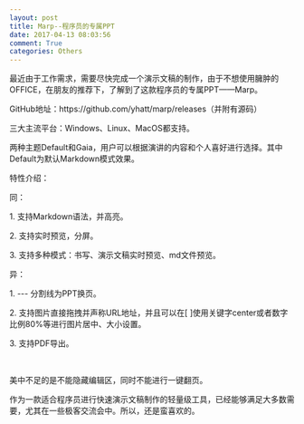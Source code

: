 ```yaml
---
layout: post
title: Marp--程序员的专属PPT
date: 2017-04-13 08:03:56
comment: True
categories: Others
---
```



<p>最近由于工作需求，需要尽快完成一个演示文稿的制作，由于不想使用臃肿的OFFICE，在朋友的推荐下，了解到了这款程序员的专属PPT——Marp。</p>
<p>GitHub地址：https://github.com/yhatt/marp/releases（并附有源码）</p>
<p>三大主流平台：Windows、Linux、MacOS都支持。</p>
<p>两种主题Default和Gaia，用户可以根据演讲的内容和个人喜好进行选择。其中Default为默认Markdown模式效果。</p>
<p>特性介绍：</p>
<p>同：</p>
<p>1. 支持Markdown语法，并高亮。</p>
<p>2. 支持实时预览，分屏。</p>
<p>3. 支持多种模式：书写、演示文稿实时预览、md文件预览。</p>
<p>异：</p>
<p>1. --- 分割线为PPT换页。</p>
<p>2. 支持图片直接拖拽并声称URL地址，并且可以在[ ]使用关键字center或者数字比例80%等进行图片居中、大小设置。</p>
<p>3. 支持PDF导出。</p>
<p><br>
</p>
<p>美中不足的是不能隐藏编辑区，同时不能进行一键翻页。</p>
<p>作为一款适合程序员进行快速演示文稿制作的轻量级工具，已经能够满足大多数需要，尤其在一些极客交流会中。所以，还是蛮喜欢的。</p>
